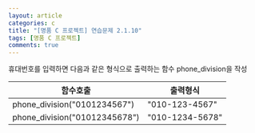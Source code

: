 ```yaml
---
layout: article
categories: c
title: "[명품 C 프로젝트] 연습문제 2.1.10"
tags: [명품 C 프로젝트]
comments: true
---
```


휴대번호를 입력하면 다음과 같은 형식으로 출력하는 함수 phone_division을 작성

|함수호출|출력형식|
|---|---|
|phone_division("0101234567")|"010-123-4567"|
|phone_division("01012345678")|"010-1234-5678"|

<script src="https://gist.github.com/junne47/dd923b2f63574f6799bca9ffeb509bd5.js"></script>
